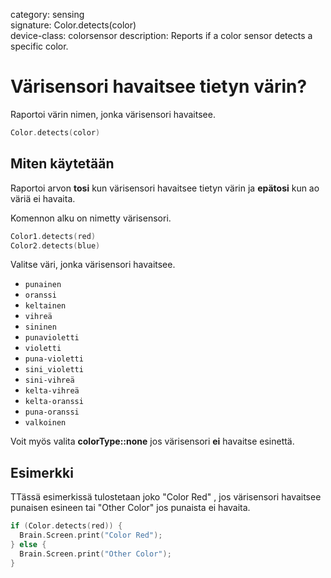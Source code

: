 category: sensing  
signature: Color.detects(color)  
device-class: colorsensor
description: Reports if a color sensor detects a specific color.

# Värisensori havaitsee tietyn värin?

Raportoi värin nimen, jonka värisensori havaitsee.

```cpp
Color.detects(color)
```

## Miten käytetään

Raportoi arvon **tosi** kun värisensori havaitsee tietyn värin ja  **epätosi** kun ao väriä ei havaita.

Komennon alku on nimetty värisensori.

```cpp
Color1.detects(red)
Color2.detects(blue)
```

Valitse väri, jonka värisensori havaitsee.

- `punainen`
- `oranssi`
- `keltainen`
- `vihreä`
- `sininen`
- `punavioletti`
- `violetti`
- `puna-violetti`
- `sini_violetti`
- `sini-vihreä`
- `kelta-vihreä`
- `kelta-oranssi`
- `puna-oranssi`
- `valkoinen`

Voit myös valita **colorType::none** jos värisensori **ei** havaitse esinettä.

## Esimerkki

TTässä esimerkissä tulostetaan joko "Color Red" , jos värisensori havaitsee punaisen esineen tai "Other Color" jos punaista ei havaita.

```cpp
if (Color.detects(red)) { 
  Brain.Screen.print("Color Red");
} else {
  Brain.Screen.print("Other Color");
}
```

<advanced>
</advanced>